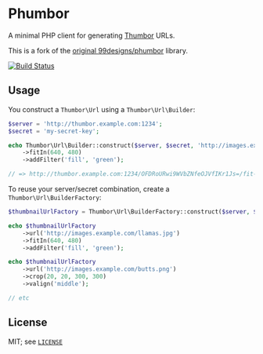 # Phumbor

A minimal PHP client for generating [Thumbor](https://github.com/globocom/thumbor) URLs.

This is a fork of the [original 99designs/phumbor](https://github.com/99designs/phumbor) library.

[![Build Status](https://travis-ci.org/webfactory/phumbor.svg?branch=master)](https://travis-ci.org/webfactory/phumbor)

## Usage

You construct a `Thumbor\Url` using a `Thumbor\Url\Builder`:

```php
$server = 'http://thumbor.example.com:1234';
$secret = 'my-secret-key';

echo Thumbor\Url\Builder::construct($server, $secret, 'http://images.example.com/llamas.jpg')
    ->fitIn(640, 480)
    ->addFilter('fill', 'green');

// => http://thumbor.example.com:1234/OFDRoURwi9WVbZNfeOJVfIKr1Js=/fit-in/640x480/filters:fill(green)/http://images/example.com/llamas.jpg
```

To reuse your server/secret combination, create a `Thumbor\Url\BuilderFactory`:

```php
$thumbnailUrlFactory = Thumbor\Url\BuilderFactory::construct($server, $secret);

echo $thumbnailUrlFactory
    ->url('http://images.example.com/llamas.jpg')
    ->fitIn(640, 480)
    ->addFilter('fill', 'green');

echo $thumbnailUrlFactory
    ->url('http://images.example.com/butts.png')
    ->crop(20, 20, 300, 300)
    ->valign('middle');

// etc
```
## License

MIT; see [`LICENSE`](LICENSE)
